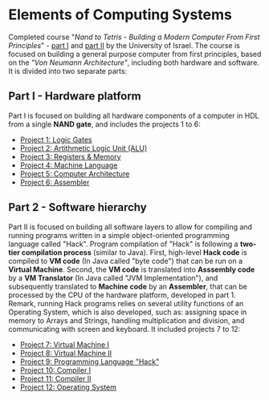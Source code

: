# Elements of Computing Systems

Completed course "*Nand to Tetris - Building a Modern Computer From First Principles*" - [part I](https://www.coursera.org/learn/build-a-computer) and [part II](https://www.coursera.org/learn/nand2tetris2) by the University of Israel. The course is focused on building a general purpose computer from first principles, based on the *"Von Neumann Architecture"*, including both hardware and software. It is divided into two separate parts:

## Part I - Hardware platform
Part I is focused on building all hardware components of a computer in HDL from a single **NAND gate**, and includes the projects 1 to 6:
* [Project 1: Logic Gates](projects/project01)
* [Project 2: Artithmetic Logic Unit (ALU)](projects/project02)
* [Project 3: Registers & Memory](projects/project03)
* [Project 4: Machine Language](projects/project04)
* [Project 5: Computer Architecture](projects/project05)
* [Project 6: Assembler](projects/project06)

## Part 2 - Software hierarchy
Part II is focused on building all software layers to allow for compiling and running programs written in a simple object-oriented programming language called "Hack". Program compilation of "Hack" is following a **two-tier compilation process** (similar to Java). First, high-level **Hack code** is compiled to **VM code** (In Java called "byte code") that can be run on a **Virtual Machine**. Second, the **VM code** is translated into **Asssembly code** by a **VM Translator** (In Java called "JVM Implementation"), and subsequently translated to **Machine code** by an **Assembler**, that can be processed by the CPU of the hardware platform, developed in part 1. Remark, running Hack programs relies on several utility functions of an Operating System, which is also developed, such as: assigning space in memory to Arrays and Strings, handling multiplication and division, and communicating with screen and keyboard. It included projects 7 to 12:
* [Project 7: Virtual Machine I](projects/project07)
* [Project 8: Virtual Machine II](projects/project08)
* [Project 9: Programming Language "Hack"](projects/project09)
* [Project 10: Compiler I](projects/project10)
* [Project 11: Compiler II](projects/project11)
* [Project 12: Operating System](projects/project12)